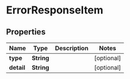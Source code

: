 

# ErrorResponseItem


## Properties

| Name | Type | Description | Notes |
|------------ | ------------- | ------------- | -------------|
|**type** | **String** |  |  [optional] |
|**detail** | **String** |  |  [optional] |



